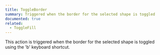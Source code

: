```yaml
---
title: ToggleBorder
summary: Triggered when the border for the selected shape is toggled
documented: true
related:
  - ToggleFill
---
```


This action is triggered when the border for the selected shape is toggled using the 'b' keyboard shortcut.
